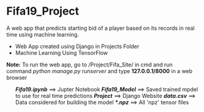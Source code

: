 # Fifa19_Project
 A web app that predicts starting bid of a player based on its records in real time using machine learning.
<ul>
<li>
  Web App created using Django in Projects Folder
</li>
<li>
  Machine Learning Using TensorFlow
</li>
</ul>
<strong>Note:</strong> To run the web app, go to /Project/Fifa_Site/ in cmd and run command <em>python manage.py runserver</em> and type <strong>127.0.0.1/8000</strong> in a web browser

<ol>
<strong><em>Fifa19.ipynb</em></strong> ==> Jupter Notebook
<strong><em>Fifa19_Model</em></strong> ==> Saved trained mpdel to use for real time predictions
<strong><em>Project</em></strong> ==> Django Website
<strong><em>data.csv</em></strong> ==> Data considered for building the model
<strong><em>*.npz</em></strong> ==> All 'npz' tensor files
</ol>
